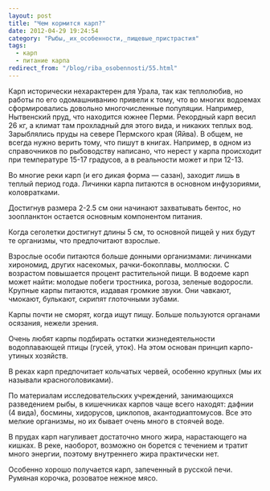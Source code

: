 ```yaml
---
layout: post
title: "Чем кормится карп?"
date: 2012-04-29 19:24:54
category: "Рыбы,_их_особенности,_пищевые_пристрастия"
tags:
  - карп
  - питание карпа
redirect_from: "/blog/riba_osobennosti/55.html"
---
```

Карп исторически нехарактерен для Урала, так как теплолюбив, но работы
по его одомашниванию привели к тому, что во многих водоемах
сформировались довольно многочисленные популяции. Например, Нытвенский
пруд, что находится южнее Перми. Рекордный карп весил 26 кг, а климат
там прохладный для этого вида, и никаких теплых вод. Зарыблялись пруды
на севере Пермского края (Яйва). В общем, не всегда нужно верить тому,
что пишут в книгах. Например, в одном из справочников по рыбоводству
написано, что нерест у карпа происходит при температуре 15-17 градусов,
а в реальности может и при 12-13.

Во многие реки карп (и его дикая форма — сазан), заходит лишь в теплый
период года. Личинки карпа питаются в основном инфузориями,
коловратками.

Достигнув размера 2-2.5 см они начинают захватывать бентос, но
зоопланктон остается основным компонентом питания.

Когда сеголетки достигнут длины 5 см, то основной пищей у них будут те
организмы, что предпочитают взрослые.

Взрослые особи питаются больше донными организмами: личинками хирономид,
других насекомых, рачки-бокоплавы, моллюски. С возрастом повышается
процент растительной пищи. В водоеме карп может найти: молодые побеги
тростника, рогоза, зеленые водоросли. Крупные карпы питаются, издавая
громкие звуки. Они чавкают, чмокают, булькают, скрипят глоточными
зубами.

Карпы почти не сморят, когда ищут пищу. Больше пользуются органами
осязания, нежели зрения.

Очень любят карпы подбирать остатки жизнедеятельности водоплавающей
птицы (гусей, уток). На этом основан принцип карпо-утиных хозяйств.

В реках карп предпочитает кольчатых червей, особенно крупных (мы их
называли красноголовиками).

По материалам исследовательских учреждений, занимающихся разведением
рыбы, в кишечниках карпов чаще всего находят: дафнии (4 вида), босмины,
хидорусов, циклопов, акантодиаптомусов. Все это мелкие организмы, но их
бывает очень много в стоячей воде.

В прудах карп нагуливает достаточно много жира, нарастающего на кишках.
В реке, наоборот, возможно он борется с течением и тратит много энергии,
поэтому внутреннего жира практически нет.

Особенно хорошо получается карп, запеченный в русской печи. Румяная
корочка, розоватое нежное мясо.
